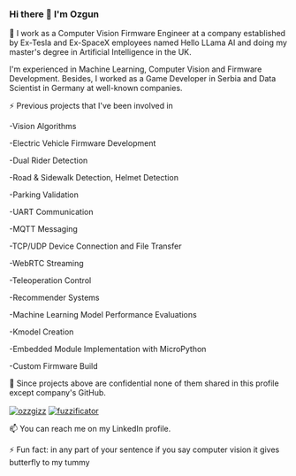 ### Hi there 👋 I'm Ozgun

🔭 I work as a Computer Vision Firmware Engineer at a company established by Ex-Tesla and Ex-SpaceX employees named Hello LLama AI and doing my master's degree in Artificial Intelligence in the UK.

I'm experienced in Machine Learning, Computer Vision and Firmware Development. Besides, I worked as a Game Developer in Serbia and Data Scientist in Germany at well-known companies.

⚡ Previous projects that I've been involved in

-Vision Algorithms

-Electric Vehicle Firmware Development

-Dual Rider Detection

-Road & Sidewalk Detection, Helmet Detection

-Parking Validation

-UART Communication

-MQTT Messaging

-TCP/UDP Device Connection and File Transfer

-WebRTC Streaming

-Teleoperation Control

-Recommender Systems

-Machine Learning Model Performance Evaluations

-Kmodel Creation

-Embedded Module Implementation with MicroPython

-Custom Firmware Build

💬 Since projects above are confidential none of them shared in this profile except company's GitHub.

<p align="center">
 
<a href="https://www.linkedin.com/in/ozzgizz/" target="blank"><img align="center" src="https://img.shields.io/badge/-LinkedIn-039BE5?style=for-the-badge&logo=Linkedin&logoColor=white&link=https://www.linkedin.com/in/ozzgizz/" alt="ozzgizz"/></a>
<a href="https://twitter.com/fuzzificator" target="blank"><img align="center" src="https://img.shields.io/badge/-Twitter-A7C0FF?style=for-the-badge&logo=Twitter&logoColor=white&link=https://twitter.com/fuzzificator" alt="fuzzificator"/></a>

</p>

📫 You can reach me on my LinkedIn profile.

⚡ Fun fact: in any part of your sentence if you say computer vision it gives butterfly to my tummy 
<!--
**ozgunceng/ozgunceng** is a ✨ _special_ ✨ repository because its `README.md` (this file) appears on your GitHub profile.

Here are some ideas to get you started:

- 🔭 I’m currently working on ...
- 🌱 I’m currently learning ...
- 👯 I’m looking to collaborate on ...
- 🤔 I’m looking for help with ...
- 💬 Ask me about ...
- 📫 How to reach me: ...
- 😄 Pronouns: ...
- ⚡ Fun fact: ...
-->
